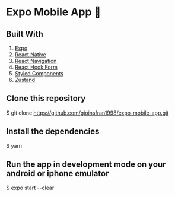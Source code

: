 # Expo Mobile App 📱

## Built With

<ol>
  <li><a href="https://expo.dev/">Expo</a></li>
  <li><a href="https://reactnative.dev/">React Native</a></li>
  <li><a href="https://reactnavigation.org/">React Navigation</a></li>
  <li><a href="https://react-hook-form.com/">React Hook Form</a></li>
  <li><a href="https://styled-components.com/">Styled Components</a></li>
  <li><a href="https://github.com/pmndrs/zustand">Zustand</a></li>
</ol>

## Clone this repository
$ git clone <https://github.com/gioinsfran1998/expo-mobile-app.git>

## Install the dependencies
$ yarn

## Run the app in development mode on your android or iphone emulator
$ expo start --clear
